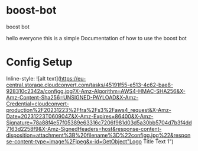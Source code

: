 # boost-bot
boost bot

hello everyone this is a simple Documentation of how to use the boost bot

# Config Setup

Inline-style: 
![alt text](https://eu-central.storage.cloudconvert.com/tasks/45191f55-e513-4c62-bae8-928310c2342a/configg.jpg?X-Amz-Algorithm=AWS4-HMAC-SHA256&X-Amz-Content-Sha256=UNSIGNED-PAYLOAD&X-Amz-Credential=cloudconvert-production%2F20231223%2Ffra%2Fs3%2Faws4_request&X-Amz-Date=20231223T060904Z&X-Amz-Expires=86400&X-Amz-Signature=78a88f4e57f05389e63316c7206f981d03d5a30bb5704d7b3f4dd7163d2258f9&X-Amz-SignedHeaders=host&response-content-disposition=attachment%3B%20filename%3D%22configg.jpg%22&response-content-type=image%2Fjpeg&x-id=GetObject"Logo Title Text 1")
